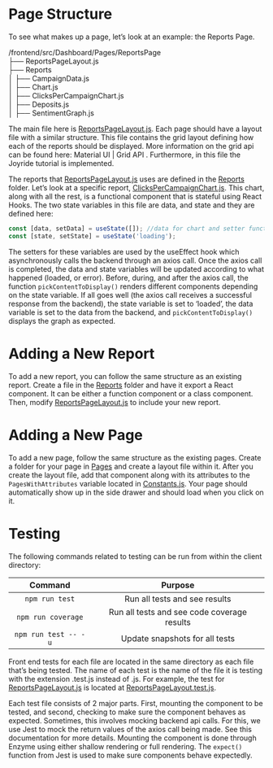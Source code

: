 # Page Structure

To see what makes up a page, let’s look at an example: the Reports Page.

/frontend/src/Dashboard/Pages/ReportsPage  
├── ReportsPageLayout.js  
├── Reports  
│ ├── CampaignData.js  
│ ├── Chart.js  
│ ├── ClicksPerCampaignChart.js  
│ ├── Deposits.js  
│ ├── SentimentGraph.js

The main file here is [ReportsPageLayout.js](./src/Dashboard/Pages/ReportsPage/ReportsPageLayout.js). Each page should have a layout file with a similar structure. This file contains the grid layout defining how each of the reports should be displayed. More information on the grid api can be found here: Material UI | Grid API . Furthermore, in this file the Joyride tutorial is implemented.

The reports that [ReportsPageLayout.js](./src/Dashboard/Pages/ReportsPage/ReportsPageLayout.js) uses are defined in the [Reports](./src/Dashboard/Pages/ReportsPage/Reports) folder. Let’s look at a specific report, [ClicksPerCampaignChart.js](./src/Dashboard/Pages/ReportsPage/Reports/ClicksPerCampaignChart.js). This chart, along with all the rest, is a functional component that is stateful using React Hooks. The two state variables in this file are data, and state and they are defined here:

```javascript
const [data, setData] = useState([]); //data for chart and setter function
const [state, setState] = useState('loading');
```

The setters for these variables are used by the useEffect hook which asynchronously calls the backend through an axios call. Once the axios call is completed, the data and state variables will be updated according to what happened (loaded, or error). Before, during, and after the axios call, the function `pickContentToDisplay()` renders different components depending on the state variable. If all goes well (the axios call receives a successful response from the backend), the state variable is set to ‘loaded’, the data variable is set to the data from the backend, and `pickContentToDisplay()` displays the graph as expected.

# Adding a New Report

To add a new report, you can follow the same structure as an existing report. Create a file in the [Reports](./src/Dashboard/Pages/ReportsPage/Reports) folder and have it export a React component. It can be either a function component or a class component. Then, modify [ReportsPageLayout.js](./src/Dashboard/Pages/ReportsPage/ReportsPageLayout.js) to include your new report.

# Adding a New Page

To add a new page, follow the same structure as the existing pages. Create a folder for your page in [Pages](./src/Dashboard/Pages/) and create a layout file within it. After you create the layout file, add that component along with its attributes to the `PagesWithAttributes` variable located in [Constants.js](./src/Dashboard/Utilities/Constants.js). Your page should automatically show up in the side drawer and should load when you click on it.

# Testing

The following commands related to testing can be run from within the client directory:

|       Command        |                   Purpose                   |
| :------------------: | :-----------------------------------------: |
|    `npm run test`    |        Run all tests and see results        |
|  `npm run coverage`  | Run all tests and see code coverage results |
| `npm run test -- -u` |       Update snapshots for all tests        |

Front end tests for each file are located in the same directory as each file that’s being tested. The name of each test is the name of the file it is testing with the extension .test.js instead of .js. For example, the test for [ReportsPageLayout.js](./src/Dashboard/Pages/ReportsPage/ReportsPageLayout.js) is located at [ReportsPageLayout.test.js](./src/Dashboard/Pages/ReportsPage/ReportsPageLayout.test.js).

Each test file consists of 2 major parts. First, mounting the component to be tested, and second, checking to make sure the component behaves as expected. Sometimes, this involves mocking backend api calls. For this, we use Jest to mock the return values of the axios call being made. See this documentation for more details. Mounting the component is done through Enzyme using either shallow rendering or full rendering. The `expect()` function from Jest is used to make sure components behave expectedly.
